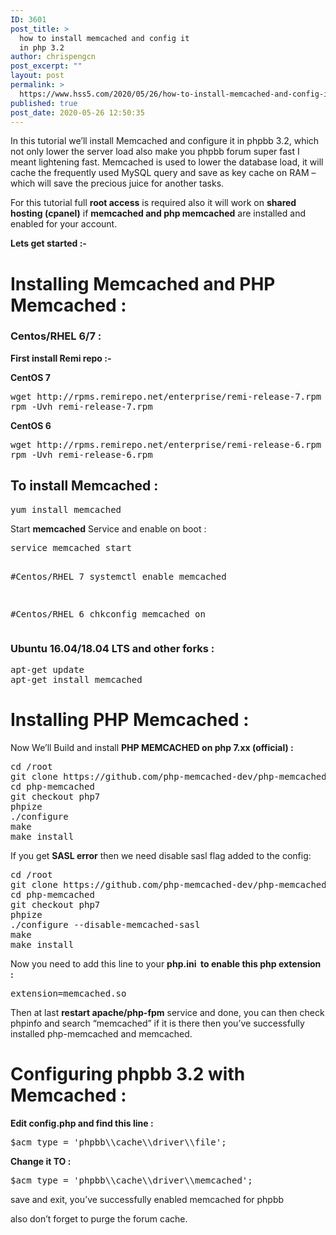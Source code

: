 ```yaml
---
ID: 3601
post_title: >
  how to install memcached and config it
  in php 3.2
author: chrispengcn
post_excerpt: ""
layout: post
permalink: >
  https://www.hss5.com/2020/05/26/how-to-install-memcached-and-config-it-in-php-3-2/
published: true
post_date: 2020-05-26 12:50:35
---
```

In this tutorial we’ll install Memcached and configure it in phpbb 3.2, which not only lower the server load also make you phpbb forum super fast I meant lightening fast. Memcached is used to lower the database load, it will cache the frequently used MySQL query and save as key cache on RAM – which will save the precious juice for another tasks.

For this tutorial full <strong>root access</strong> is required also it will work on <strong>shared hosting (cpanel)</strong> if <strong>memcached and php memcached</strong> are installed and enabled for your account.

<strong>Lets get started :-</strong>
<h1>Installing Memcached and PHP Memcached :</h1>
<h3><strong>Centos/RHEL 6/7 :</strong></h3>
<strong>First install Remi repo :-</strong>

<strong>CentOS 7</strong>
<pre>wget http://rpms.remirepo.net/enterprise/remi-release-7.rpm
rpm -Uvh remi-release-7.rpm
</pre>
<strong>CentOS 6</strong>
<pre>wget http://rpms.remirepo.net/enterprise/remi-release-6.rpm
rpm -Uvh remi-release-6.rpm
</pre>
<h2>To install Memcached :</h2>
<pre>yum install memcached
</pre>
Start <strong>memcached</strong> Service and enable on boot :
<pre>service memcached start

#Centos/RHEL 7
systemctl enable memcached

#Centos/RHEL 6
chkconfig memcached on
</pre>
<h3><strong>Ubuntu 16.04/18.04 LTS and other forks :</strong></h3>
<pre>apt-get update
apt-get install memcached
</pre>
<h1>Installing PHP Memcached :</h1>
Now We’ll Build and install <strong>PHP MEMCACHED on php 7.xx (official) :
</strong>
<pre>cd /root
git clone https://github.com/php-memcached-dev/php-memcached.git
cd php-memcached
git checkout php7
phpize
./configure
make
make install
</pre>
If you get <strong>SASL error</strong> then we need disable sasl flag added to the config:
<pre>cd /root
git clone https://github.com/php-memcached-dev/php-memcached.git
cd php-memcached
git checkout php7
phpize
./configure --disable-memcached-sasl
make
make install
</pre>
Now you need to add this line to your <strong>php.ini  to enable this php extension  :
</strong>
<pre>extension=memcached.so
</pre>
Then at last <strong>restart apache/php-fpm</strong> service and done, you can then check phpinfo and search “memcached” if it is there then you’ve successfully installed php-memcached and memcached.
<h1>Configuring phpbb 3.2 with Memcached :</h1>
<strong>Edit config.php and find this line :</strong>
<pre>$acm_type = 'phpbb\\cache\\driver\\file';
</pre>
<strong>Change it TO :</strong>
<pre>$acm_type = 'phpbb\\cache\\driver\\memcached';
</pre>
save and exit, you’ve successfully enabled memcached for phpbb

also don’t forget to purge the forum cache.